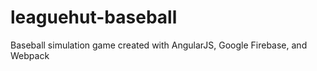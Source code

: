 # leaguehut-baseball
 Baseball simulation game created with AngularJS, Google Firebase, and Webpack
